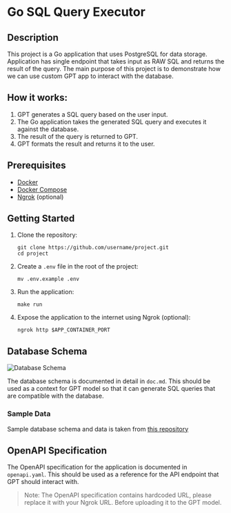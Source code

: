 # Go SQL Query Executor

## Description

This project is a Go application that uses PostgreSQL for data storage. Application has single endpoint that takes
input as RAW SQL and returns the result of the query. The main purpose of this project is to demonstrate how we can 
use custom GPT app to interact with the database.

## How it works:

1. GPT generates a SQL query based on the user input.
2. The Go application takes the generated SQL query and executes it against the database.
3. The result of the query is returned to GPT.
4. GPT formats the result and returns it to the user.

## Prerequisites

- [Docker](https://docs.docker.com/engine/install/)
- [Docker Compose](https://docs.docker.com/compose/install/)
- [Ngrok](https://ngrok.com/download) (optional)

## Getting Started

1. Clone the repository:
    ```
    git clone https://github.com/username/project.git
    cd project
    ```
   
2. Create a `.env` file in the root of the project:
    ```
    mv .env.example .env
    ```

3. Run the application:
    ```
    make run
    ```

4. Expose the application to the internet using Ngrok (optional):
    ```
    ngrok http $APP_CONTAINER_PORT
    ```

## Database Schema

![Database Schema](scheme.png)

The database schema is documented in detail in `doc.md`.
This should be used as a context for GPT model so that it can generate SQL queries that are compatible with the database.

### Sample Data

Sample database schema and data is taken from 
[this repository](https://github.com/morenoh149/postgresDBSamples/tree/master/dellstore2-normal-1.0)

## OpenAPI Specification

The OpenAPI specification for the application is documented in `openapi.yaml`.
This should be used as a reference for the API endpoint that GPT should interact with.

> Note: The OpenAPI specification contains hardcoded URL, please replace it with your Ngrok URL. Before uploading
> it to the GPT model.
